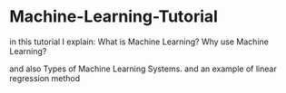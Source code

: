 # Machine-Learning-Tutorial
in this tutorial I explain:
    What is Machine Learning?
    Why use Machine Learning?

and also Types of Machine Learning Systems.
and an example of linear regression method

